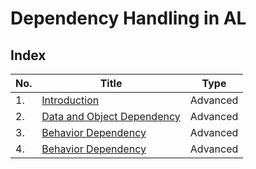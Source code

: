 # Dependency Handling in AL
## Index
|No.|Title|Type|
|--|--|--|
|1.|[Introduction](./Pages/Introduction.md)| Advanced
|2.|[Data and Object Dependency](./Pages/DependencyHandlingExample.md)| Advanced
|3.|[Behavior Dependency](./Pages/BehaviorDependencyHandlingExample.md)| Advanced
|4.|[Behavior Dependency](./Pages/BehaviorDependencyHandlingExample.md)| Advanced
